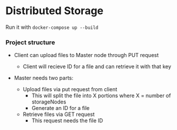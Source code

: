 # Distributed Storage

Run it with `docker-compose up --build` 
 
### Project structure
  * Client can upload files to Master node through PUT request
    * Client will recieve ID for a file and can retrieve it with that key

  * Master needs two parts:
    * Upload files via put request from client
        * This will split the file into X portions where X = number of storageNodes
        * Generate an ID for a file
    * Retrieve files via GET request
        * This request needs the file ID

  
